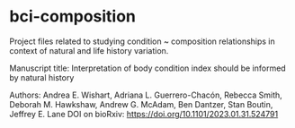 # bci-composition

Project files related to studying condition ~ composition relationships in context of natural and life history variation. 

Manuscript title: Interpretation of body condition index should be informed by natural history

Authors: Andrea E. Wishart, Adriana L. Guerrero-Chacón, Rebecca Smith, Deborah M. Hawkshaw, Andrew G. McAdam, Ben Dantzer, Stan Boutin, Jeffrey E. Lane
DOI on bioRxiv: https://doi.org/10.1101/2023.01.31.524791
